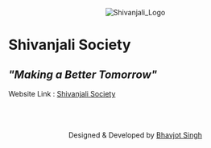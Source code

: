 <div align="center">
  
![Shivanjali_Logo](https://user-images.githubusercontent.com/68502679/149489895-3fa35ab3-c16e-4784-b67f-e87730a6db25.png)

</div>
  
# Shivanjali Society

## _"Making a Better Tomorrow"_

Website Link : <a href="https://www.shivanjalisociety.in/" target="_blank"> Shivanjali Society </a>

<br>
<br>
<br>

<footer>
  <div align="center">
  Designed & Developed by <a href="https://github.com/bhavi140201" target="_blank"> Bhavjot Singh </a>
    </div>
</footer>
